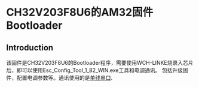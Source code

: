 # CH32V203F8U6的AM32固件Bootloader


## Introduction
该固件是CH32V203F8U6的Bootloader程序，需要使用WCH-LINKE烧录入芯片后，即可以使用Esc_Config_Tool_1_82_WIN.exe工具和电调通讯。
包括升级固件，配置电调参数等。通讯使用的是[单线串口](https://github.com/TianpeiLee/OneWireUSART).



